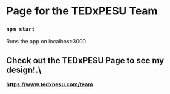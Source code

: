 # Page for the TEDxPESU Team

### `npm start`
Runs the app on localhost:3000

## Check out the TEDxPESU Page to see my design!.\ 
**https://www.tedxpesu.com/team**
